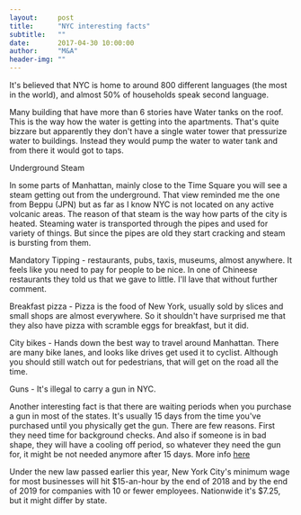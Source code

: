 ```yaml
---
layout:     post
title:      "NYC interesting facts"
subtitle:   ""
date:       2017-04-30 10:00:00
author:     "M&A"
header-img: ""
---
```


It's believed that NYC is home to around 800 different languages (the most in the world), and almost 50% of households speak second language.

Many building that have more than 6 stories have Water tanks on the roof. This is the way how the water is getting into the apartments.
That's quite bizzare but apparently they don't have a single water tower that pressurize water to buildings. Instead they would pump the water to water tank and from there it would got to taps.

Underground Steam

In some parts of Manhattan, mainly close to the Time Square you will see a steam getting out from the underground. That view reminded me the one from Beppu (JPN) but as far as I know NYC is not located on any active volcanic areas.
The reason of that steam is the way how parts of the city is heated. Steaming water is transported through the pipes and used for variety of things.
But since the pipes are old they start cracking and steam is bursting from them.

Mandatory Tipping - restaurants, pubs, taxis, museums, almost anywhere. It feels like you need to pay for people to be nice. In one of Chineese restaurants they told us that we gave to little. I'll lave that without further comment.

Breakfast pizza - Pizza is the food of New York, usually sold by slices and small shops are almost everywhere. So it shouldn't have surprised me that they also have pizza with scramble eggs for breakfast, but it did.

City bikes - Hands down the best way to travel around Manhattan. There are many bike lanes, and looks like drives get used it to cyclist. Although you should still watch out for pedestrians, that will get on the road all the time.

Guns - It's illegal to carry a gun in NYC.

Another interesting fact is that there are waiting periods when you purchase a gun in most of the states. It's usually 15 days from the time you've purchased until you physically get the gun. There are few reasons. First they need time for background checks. And also if someone is in bad shape, they will have a cooling off period, so whatever they need the gun for, it might be not needed anymore after 15 days. More info [here](http://smartgunlaws.org/gun-laws/policy-areas/gun-dealer-sales/waiting-periods/)

Under the new law passed earlier this year, New York City's minimum wage for most businesses will hit $15-an-hour by the end of 2018 and by the end of 2019 for companies with 10 or fewer employees. Nationwide it's $7.25, but it might differ by state.
